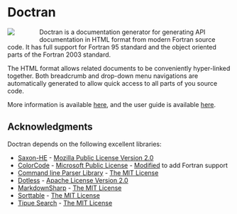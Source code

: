 # Doctran
<image align="left" style="margin: 0 4em 1.0em 0" src="https://github.com/CPardi/Doctran/blob/master/Documentation/doc/1.2.2/images/logo.png"/> Doctran is a documentation generator for generating API documentation in HTML format from modern Fortran source code. It has full support for Fortran 95 standard and the object oriented parts of the Fortran 2003 standard.

The HTML format allows related documents to be conveniently hyper-linked together. Both breadcrumb and drop-down menu navigations are automatically generated to allow quick access to all parts of you source code.

More information is available [here](http://www.doctran.co.uk), and the user guide is available [here](http://www.doctran.co.uk/doc).

## Acknowledgments
Doctran depends on the following excellent libraries:

 * [Saxon-HE](http://sourceforge.net/projects/saxon/files/Saxon-HE/) - [Mozilla Public License Version 2.0](https://www.mozilla.org/en-US/MPL/2.0/)
 * [ColorCode](https://colorcode.codeplex.com/) - [Microsoft Public License](https://opensource.org/licenses/MS-PL) - [Modified](https://colorcode.codeplex.com/SourceControl/network/forks/CPardi/ColorCodeFortran) to add Fortran support
 * [Command line Parser Library](https://github.com/gsscoder/commandline/tree/stable-1.9.71.2) - [The MIT License](https://opensource.org/licenses/MIT)
 * [Dotless](http://www.dotlesscss.org/) - [Apache License Version 2.0](http://www.apache.org/licenses/LICENSE-2.0)
 * [MarkdownSharp](https://code.google.com/p/markdownsharp/) - [The MIT License](https://opensource.org/licenses/MIT)
 * [Sorttable](http://www.kryogenix.org/code/browser/sorttable/) - [The MIT License](http://www.kryogenix.org/code/browser/licence.html)
 * [Tipue Search](http://www.tipue.com/search/) - [The MIT License](https://opensource.org/licenses/MIT)